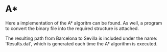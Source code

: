 # A*

Here a implementation of the A* algoritm can be found. As well, a program to convert the binary file into the required structure is attached.

The resulting path from Barcelona to Sevilla is included under the name: 'Results.dat', which is generated each time the A* algorithm is executed.
